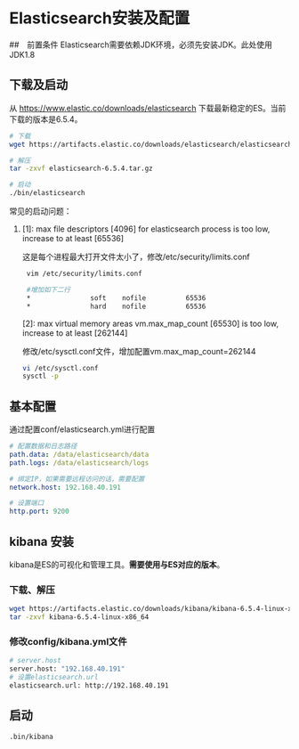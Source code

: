 # Elasticsearch安装及配置

##　前置条件
Elasticsearch需要依赖JDK环境，必须先安装JDK。此处使用JDK1.8

## 下载及启动
从 https://www.elastic.co/downloads/elasticsearch 下载最新稳定的ES。当前下载的版本是6.5.4。
``` bash 
# 下载
wget https://artifacts.elastic.co/downloads/elasticsearch/elasticsearch-6.5.4.tar.gz

# 解压
tar -zxvf elasticsearch-6.5.4.tar.gz

# 启动
./bin/elasticsearch
```

常见的启动问题：

1. [1]: max file descriptors [4096] for elasticsearch process is too low, increase to at least [65536]
   
   这是每个进程最大打开文件太小了，修改/etc/security/limits.conf

   ``` bash
    vim /etc/security/limits.conf

    #增加如下二行
    *               soft    nofile          65536
    *               hard    nofile          65536
   ```

    [2]: max virtual memory areas vm.max_map_count [65530] is too low, increase to at least [262144]

    修改/etc/sysctl.conf文件，增加配置vm.max_map_count=262144

    ``` bash
    vi /etc/sysctl.conf
    sysctl -p
    ```

## 基本配置

通过配置conf/elasticsearch.yml进行配置

``` yaml
# 配置数据和日志路径
path.data: /data/elasticsearch/data
path.logs: /data/elasticsearch/logs

# 绑定IP，如果需要远程访问的话，需要配置
network.host: 192.168.40.191

# 设置端口
http.port: 9200
```


## kibana 安装

kibana是ES的可视化和管理工具。**需要使用与ES对应的版本**。

### 下载、解压
``` bash
wget https://artifacts.elastic.co/downloads/kibana/kibana-6.5.4-linux-x86_64.tar.gz
tar -zxvf kibana-6.5.4-linux-x86_64
```

### 修改config/kibana.yml文件
``` bash
# server.host 
server.host: "192.168.40.191"
# 设置elasticsearch.url
elasticsearch.url: http://192.168.40.191

```

## 启动
``` bash
.bin/kibana
```